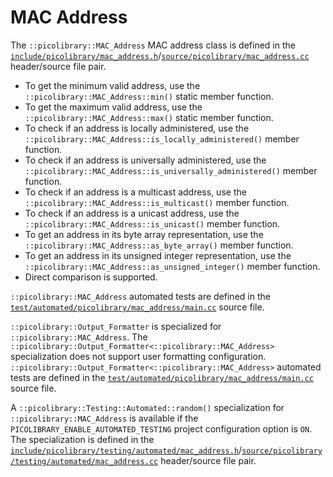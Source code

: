 # MAC Address
The `::picolibrary::MAC_Address` MAC address class is defined in the
[`include/picolibrary/mac_address.h`](https://github.com/apcountryman/picolibrary/blob/main/include/picolibrary/mac_address.h)/[`source/picolibrary/mac_address.cc`](https://github.com/apcountryman/picolibrary/blob/main/source/picolibrary/mac_address.cc)
header/source file pair.
- To get the minimum valid address, use the `::picolibrary::MAC_Address::min()` static
  member function.
- To get the maximum valid address, use the `::picolibrary::MAC_Address::max()` static
  member function.
- To check if an address is locally administered, use the
  `::picolibrary::MAC_Address::is_locally_administered()` member function.
- To check if an address is universally administered, use the
  `::picolibrary::MAC_Address::is_universally_administered()` member function.
- To check if an address is a multicast address, use the
  `::picolibrary::MAC_Address::is_multicast()` member function.
- To check if an address is a unicast address, use the
  `::picolibrary::MAC_Address::is_unicast()` member function.
- To get an address in its byte array representation, use the
  `::picolibrary::MAC_Address::as_byte_array()` member function.
- To get an address in its unsigned integer representation, use the
  `::picolibrary::MAC_Address::as_unsigned_integer()` member function.
- Direct comparison is supported.

`::picolibrary::MAC_Address` automated tests are defined in the
[`test/automated/picolibrary/mac_address/main.cc`](https://github.com/apcountryman/picolibrary/blob/main/test/automated/picolibrary/mac_address/main.cc)
source file.

`::picolibrary::Output_Formatter` is specialized for `::picolibrary::MAC_Address`.
The `::picolibrary::Output_Formatter<::picolibrary::MAC_Address>` specialization does not
support user formatting configuration.
`::picolibrary::Output_Formatter<::picolibrary::MAC_Address>` automated tests are defined
in the
[`test/automated/picolibrary/mac_address/main.cc`](https://github.com/apcountryman/picolibrary/blob/main/test/automated/picolibrary/mac_address/main.cc)
source file.

A `::picolibrary::Testing::Automated::random()` specialization for
`::picolibrary::MAC_Address` is available if the `PICOLIBRARY_ENABLE_AUTOMATED_TESTING`
project configuration option is `ON`.
The specialization is defined in the
[`include/picolibrary/testing/automated/mac_address.h`](https://github.com/apcountryman/picolibrary/blob/main/include/picolibrary/testing/automated/mac_address.h)/[`source/picolibrary/testing/automated/mac_address.cc`](https://github.com/apcountryman/picolibrary/blob/main/source/picolibrary/testing/automated/mac_address.cc)
header/source file pair.
